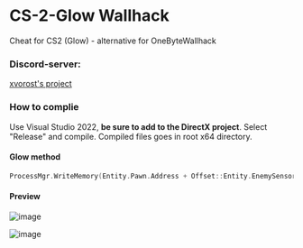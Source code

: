 # CS-2-Glow Wallhack
Cheat for CS2 (Glow) - alternative for OneByteWallhack

### Discord-server:
[xvorost's project](https://discord.gg/xagvBetQ7S)

### How to complie
Use Visual Studio 2022, **be sure to add to the DirectX project**. Select "Release" and compile. Compiled files goes in root x64 directory.

#### Glow method
```cpp
ProcessMgr.WriteMemory(Entity.Pawn.Address + Offset::Entity.EnemySensor, 86400.f);
```

#### Preview
![image](https://github.com/xvorost/CS-2-Glow/assets/66530241/14fb5d7d-aa4a-420a-8253-397bcda7b58b)

![image](https://github.com/xvorost/CS-2-Glow/assets/66530241/4e4e78dd-e3fd-40de-a0ac-1772309b85b9)
